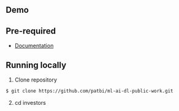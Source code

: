 ## Demo



## Pre-required

-   [Documentation](https://docs.astral.sh/uv/getting-started/installation/#standalone-installer)



## Running locally

1. Clone repository

```sh
$ git clone https://github.com/patbi/ml-ai-dl-public-work.git
```


2. cd investors